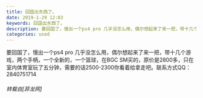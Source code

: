 ```yaml
---
title: 回国出东西了。
date: 2019-1-29 12:03
keywords: 回国出东西了。
description: 要回国了，慢出一个ps4 pro 几乎没怎么用，偶尔想起来了来一把，带十几个游戏，两个手柄，一个全新的，一个篮球，在BGC SM买的，原价是2800多，只在室内体育室玩了五分钟，需要的话2500-2300你看着给拿走吧。联系方式QQ：2840751714
categories: used
---
```

<td class="t_f" id="postmessage_2839751">

要回国了，慢出一个ps4 pro 几乎没怎么用，偶尔想起来了来一把，带十几个游戏，两个手柄，一个全新的，一个篮球，在BGC SM买的，原价是2800多，只在室内体育室玩了五分钟，需要的话2500-2300你看着给拿走吧。联系方式QQ：2840751714</td>
###### 转载自[菲龙网]